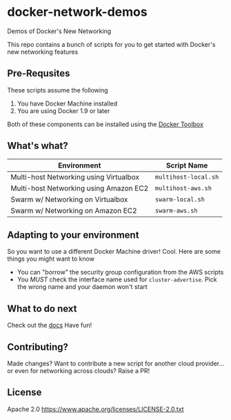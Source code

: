 # docker-network-demos
Demos of Docker's New Networking

This repo contains a bunch of scripts for you to get started with Docker's new networking features 

## Pre-Requsites

These scripts assume the following

1) You have Docker Machine installed
2) You are using Docker 1.9 or later

Both of these components can be installed using the [Docker Toolbox](https://www.docker.com/docker-toolbox)

## What's what?

| Environment                            | Script Name          |
|----------------------------------------|----------------------|
| Multi-host Networking using Virtualbox | `multihost-local.sh` |
| Multi-host Networking using Amazon EC2 | `multihost-aws.sh`   |
| Swarm w/ Networking on Virtualbox      | `swarm-local.sh`     |
| Swarm w/ Networking on Amazon EC2      | `swarm-aws.sh`       |

## Adapting to your environment

So you want to use a different Docker Machine driver! Cool.
Here are some things you might want to know

- You can "borrow" the security group configuration from the AWS scripts
- You *MUST* check the interface name used for `cluster-advertise`. Pick the wrong name and your daemon won't start

## What to do next

Check out the [docs](http://docs.docker.com/engine/userguide/networking/dockernetworks/)
Have fun!

## Contributing?

Made changes? Want to contribute a new script for another cloud provider... or even for networking across clouds?
Raise a PR!

## License

Apache 2.0
https://www.apache.org/licenses/LICENSE-2.0.txt
